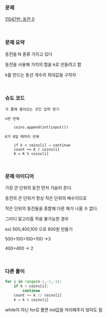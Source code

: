 ### 문제

[11047번: 동전 0](https://www.acmicpc.net/problem/11047)

<br>

### 문제 요약

동전을 N 종류 가지고 있다

동전을 사용해 가치의 합을 k로 만들려고 함

k를 만드는 동선 개수의 최대값을 구하자

<br>

### 슈도 코드

```
각 줄에 들어오는 코인 입력 받기

n번 반복

	coins.append(int(input())

K가 0일 때까지 반복

	if k < coins[i] → continue
	count += K / coins[i]
	K = K % coins[i]
```

<br>

### 문제 아이디어

가장 큰 단위의 동전 먼저 거슬러 준다.

동전의 큰 단위가 항상 작은 단위의 배수이므로

작은 단위의 동전들을 종합해 다른 해가 나올 수 없다.

그리디 알고리즘 적용 불가능한 경우

ex) 500,400,100 으로 800원 만들기

500+100+100+100 →3

400+400 → 2 

<br>

### 다른 풀이

```python
for i in range(n-1,-1,-1):
    if k < coins[i]:
        continue
    count += k // coins[i]
    k = k % coins[i]
```

while이 아닌 for로 풀면 ind값을 처리해주지 않아도 됨